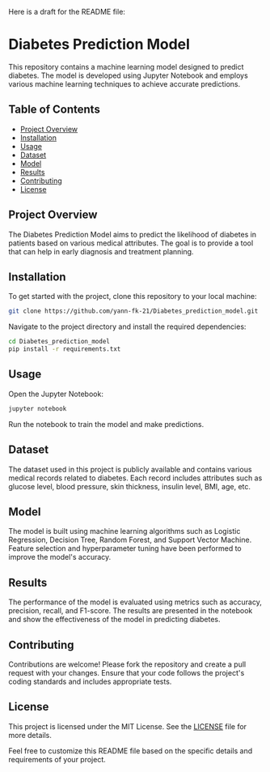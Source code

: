 Here is a draft for the README file:

# Diabetes Prediction Model

This repository contains a machine learning model designed to predict diabetes. The model is developed using Jupyter Notebook and employs various machine learning techniques to achieve accurate predictions.

## Table of Contents
- [Project Overview](#project-overview)
- [Installation](#installation)
- [Usage](#usage)
- [Dataset](#dataset)
- [Model](#model)
- [Results](#results)
- [Contributing](#contributing)
- [License](#license)

## Project Overview
The Diabetes Prediction Model aims to predict the likelihood of diabetes in patients based on various medical attributes. The goal is to provide a tool that can help in early diagnosis and treatment planning.

## Installation
To get started with the project, clone this repository to your local machine:
```bash
git clone https://github.com/yann-fk-21/Diabetes_prediction_model.git
```
Navigate to the project directory and install the required dependencies:
```bash
cd Diabetes_prediction_model
pip install -r requirements.txt
```

## Usage
Open the Jupyter Notebook:
```bash
jupyter notebook
```
Run the notebook to train the model and make predictions.

## Dataset
The dataset used in this project is publicly available and contains various medical records related to diabetes. Each record includes attributes such as glucose level, blood pressure, skin thickness, insulin level, BMI, age, etc.

## Model
The model is built using machine learning algorithms such as Logistic Regression, Decision Tree, Random Forest, and Support Vector Machine. Feature selection and hyperparameter tuning have been performed to improve the model's accuracy.

## Results
The performance of the model is evaluated using metrics such as accuracy, precision, recall, and F1-score. The results are presented in the notebook and show the effectiveness of the model in predicting diabetes.

## Contributing
Contributions are welcome! Please fork the repository and create a pull request with your changes. Ensure that your code follows the project's coding standards and includes appropriate tests.

## License
This project is licensed under the MIT License. See the [LICENSE](LICENSE) file for more details.

Feel free to customize this README file based on the specific details and requirements of your project.

